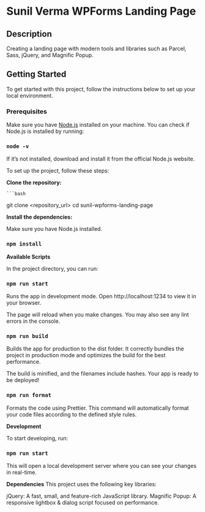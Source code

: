 # Sunil Verma WPForms Landing Page

## Description

Creating a landing page with modern tools and libraries such as Parcel, Sass, jQuery, and Magnific Popup.

## Getting Started

To get started with this project, follow the instructions below to set up your local environment.

### Prerequisites

Make sure you have [Node.js](https://nodejs.org/) installed on your machine. You can check if Node.js is installed by running:

### `node -v`


If it’s not installed, download and install it from the official Node.js website.

To set up the project, follow these steps:

**Clone the repository:**

    ```bash
   git clone <repository_url>
   cd sunil-wpforms-landing-page


**Install the dependencies:**

Make sure you have Node.js installed.

### `npm install`


**Available Scripts**

In the project directory, you can run:

### `npm run start`
Runs the app in development mode.
Open http://localhost:1234 to view it in your browser.

The page will reload when you make changes.
You may also see any lint errors in the console.

### `npm run build`
Builds the app for production to the dist folder.
It correctly bundles the project in production mode and optimizes the build for the best performance.

The build is minified, and the filenames include hashes.
Your app is ready to be deployed!

### `npm run format`
Formats the code using Prettier.
This command will automatically format your code files according to the defined style rules.


**Development**

To start developing, run:

### `npm run start`

This will open a local development server where you can see your changes in real-time.



**Dependencies**
This project uses the following key libraries:

jQuery: A fast, small, and feature-rich JavaScript library.
Magnific Popup: A responsive lightbox & dialog script focused on performance.
